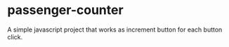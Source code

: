 # passenger-counter
A simple javascript project that works as increment button for each button click.
